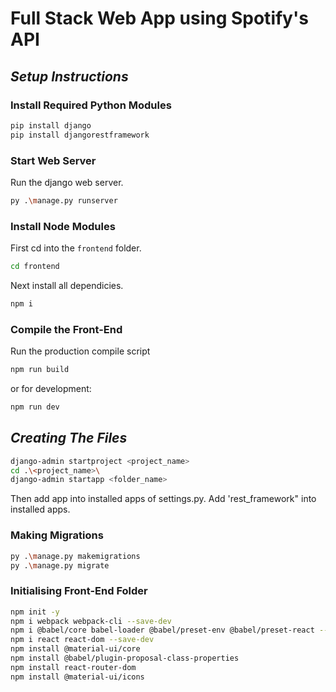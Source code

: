 
# Full Stack Web App using Spotify's API

## _Setup Instructions_

### Install Required Python Modules

```bash
pip install django
pip install djangorestframework
```
### Start Web Server

Run the django web server.
```bash
py .\manage.py runserver
```

### Install Node Modules

First cd into the ```frontend``` folder.
```bash
cd frontend
```
Next install all dependicies.
```bash
npm i
```

### Compile the Front-End

Run the production compile script
```bash
npm run build
```
or for development:
```bash
npm run dev
```


## _Creating The Files_
```bash
django-admin startproject <project_name>
cd .\<project_name>\
django-admin startapp <folder_name>
```
Then add app into installed apps of settings.py.
Add 'rest_framework" into installed apps.

### Making Migrations
```bash
py .\manage.py makemigrations
py .\manage.py migrate
```

### Initialising Front-End Folder
```bash
npm init -y
npm i webpack webpack-cli --save-dev
npm i @babel/core babel-loader @babel/preset-env @babel/preset-react --save-dev
npm i react react-dom --save-dev
npm install @material-ui/core
npm install @babel/plugin-proposal-class-properties
npm install react-router-dom
npm install @material-ui/icons
```
